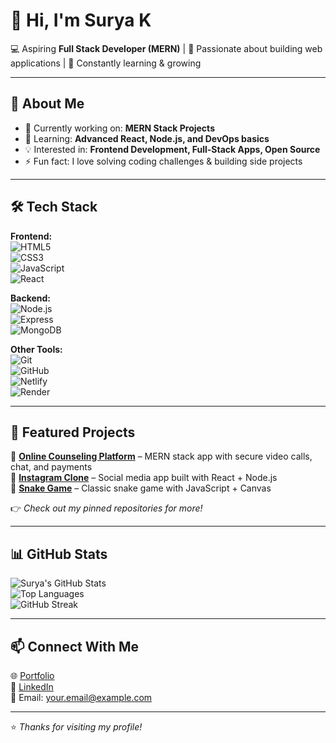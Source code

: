 # 👋 Hi, I'm Surya K  

💻 Aspiring **Full Stack Developer (MERN)** | 🚀 Passionate about building web applications | 🌱 Constantly learning & growing  

---

## 🚀 About Me  
- 🔭 Currently working on: **MERN Stack Projects**  
- 🌱 Learning: **Advanced React, Node.js, and DevOps basics**  
- 💡 Interested in: **Frontend Development, Full-Stack Apps, Open Source**  
- ⚡ Fun fact: I love solving coding challenges & building side projects  

---

## 🛠️ Tech Stack  

**Frontend:**  
![HTML5](https://img.shields.io/badge/HTML5-E34F26?style=flat&logo=html5&logoColor=white)  
![CSS3](https://img.shields.io/badge/CSS3-1572B6?style=flat&logo=css3&logoColor=white)  
![JavaScript](https://img.shields.io/badge/JavaScript-323330?style=flat&logo=javascript&logoColor=F7DF1E)  
![React](https://img.shields.io/badge/React-20232A?style=flat&logo=react&logoColor=61DAFB)  

**Backend:**  
![Node.js](https://img.shields.io/badge/Node.js-43853D?style=flat&logo=node-dot-js&logoColor=white)  
![Express](https://img.shields.io/badge/Express.js-404D59?style=flat)  
![MongoDB](https://img.shields.io/badge/MongoDB-4EA94B?style=flat&logo=mongodb&logoColor=white)  

**Other Tools:**  
![Git](https://img.shields.io/badge/Git-F05032?style=flat&logo=git&logoColor=white)  
![GitHub](https://img.shields.io/badge/GitHub-100000?style=flat&logo=github&logoColor=white)  
![Netlify](https://img.shields.io/badge/Netlify-00C7B7?style=flat&logo=netlify&logoColor=white)  
![Render](https://img.shields.io/badge/Render-000000?style=flat&logo=render&logoColor=white)  

---

## 📌 Featured Projects  

🔹 [**Online Counseling Platform**](#) – MERN stack app with secure video calls, chat, and payments  
🔹 [**Instagram Clone**](#) – Social media app built with React + Node.js  
🔹 [**Snake Game**](#) – Classic snake game with JavaScript + Canvas  

👉 *Check out my pinned repositories for more!*  

---

## 📊 GitHub Stats  

![Surya's GitHub Stats](https://github-readme-stats.vercel.app/api?username=YOUR_USERNAME&show_icons=true&theme=radical)  
![Top Languages](https://github-readme-stats.vercel.app/api/top-langs/?username=YOUR_USERNAME&layout=compact&theme=radical)  
![GitHub Streak](https://github-readme-streak-stats.herokuapp.com/?user=YOUR_USERNAME&theme=radical)  

---

## 📫 Connect With Me  

🌐 [Portfolio](#)  
💼 [LinkedIn](#)  
📧 Email: your.email@example.com  

---
⭐️ *Thanks for visiting my profile!*  
